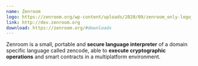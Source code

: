 ```yaml
---
name: Zenroom
logo: https://zenroom.org/wp-content/uploads/2020/09/zenroom_only-logo_padding.png
link: http://dev.zenroom.org
download: https://zenroom.org/#downloads
---
```


Zenroom is a small, portable and **secure language interpreter** of a domain specific language called zencode, able to **execute cryptographic operations** and smart contracts in a multiplatform environment.
